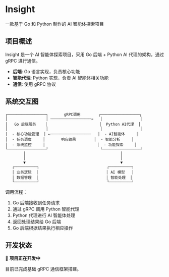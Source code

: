 # Insight

一款基于 Go 和 Python 制作的 AI 智能体探索项目

## 项目概述

Insight 是一个 AI 智能体探索项目，采用 Go 后端 + Python AI 代理的架构，通过 gRPC 进行通信。

- **后端**: Go 语言实现，负责核心功能
- **智能代理**: Python 实现，负责 AI 智能体相关功能
- **通信**: 使用 gRPC 协议

## 系统交互图

```
┌─────────────────┐       gRPC调用        ┌─────────────────┐
│                 │ ──────────────────→   │                 │
│   Go 后端服务    │                       │  Python AI代理  │
│                 │                       │                 │
│  - 核心功能管理  │ ←──────────────────   │  - AI智能体     │
│  - 任务调度     │       响应结果        │  - 智能分析     │
│  - 系统监控     │                       │  - 功能探索     │
└─────────────────┘                       └─────────────────┘
        │                                          │
        │                                          │
        ▼                                          ▼
   ┌──────────┐                              ┌──────────┐
   │ 业务逻辑  │                              │ AI 模型   │
   │ 数据管理  │                              │ 智能处理  │
   └──────────┘                              └──────────┘
```

调用流程：
1. Go 后端接收到任务请求
2. 通过 gRPC 调用 Python 智能代理
3. Python 代理进行 AI 智能体处理
4. 返回处理结果给 Go 后端
5. Go 后端根据结果执行相应操作

## 开发状态

🚧 **项目正在开发中**

目前已完成基础 gRPC 通信框架搭建。

